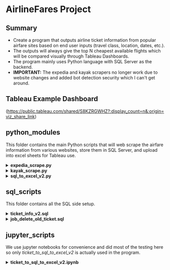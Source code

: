 # AirlineFares Project
## Summary
* Create a program that outputs airline ticket information from popular airfare sites based on end user inputs (travel class, location, dates, etc.).
* The outputs will always give the top N cheapest available flights which will be compared visually through Tableau Dashboards.
* The program mainly uses Python language with SQL Server as the backend.
* **IMPORTANT:** The expedia and kayak scrapers no longer work due to website changes and added bot detection security which I can't get around.

## Tableau Example Dashboard
(https://public.tableau.com/shared/S8KZRGWHZ?:display_count=n&:origin=viz_share_link)

## python_modules
This folder contains the main Python scripts that will web scrape the airfare information from various websites, store them in SQL Server, and upload into excel sheets for Tableau use.
<details>
<summary><b>expedia_scrape.py</b></summary>

**class expedia_flight:**
* Using BeautifulSoup and Selenium with Google Chrome as the browser of choice, this *class* will scrape expedia.ca for their airfare information.
* **Method** ***get_ticket_info*** is our web scraper and comes with default parameters that an airfare site might use to get ticket information. The end user will be able to put in their own arguments during runtime.
* Dictionary *flight_inputs* stores a couple of key words and actions that seem to be common across multiple airfare sites and will be called upon during scraping.
* Next, we handle any invalid end user inputs as each airfare site can only take certain inputs. This is done before we even request the webpage just so we are not opening the page and closing everytime
we have an invalid input. Of course this means we checked out the websites beforehand and hopefully, they don't change too often.
* Now request the webpage.
* For the scraping, we are just going section to section, mainly using XPATH in conjunction with our inputs to fill in the categories before clicking "search".
* After searching and checking if there are any available flights, we use a *css_selector* to find and separate each group of individual tickets and then use RegEx to get the info that we want and place them into lists.
* <details>
  <summary>Code snippet</summary>

  ```python
  ticket_css_selector = '.uitk-card-has-primary-theme .uitk-card-content-section-padded .uitk-card-link'
  content = browser.find_elements_by_css_selector(ticket_css_selector)
  for e in content:
      start = e.get_attribute('innerHTML')
      soup = bs(start, features='lxml')
      raw = soup.get_text().strip()

      x = re.sub("[a-zA-Z ]*information for ", "", raw) 
      m = re.search("flight", x)
      airline.append( x[:m.start()].strip() )
  ```
  </details>

* Note that everytime an error happens during runtime, we close the browser *browser.quit()* and exit our function *sys.exit()* so we can start blank again.
* **Method** ***info_to_sql(self, ticket):*** is called upon to place our scraped ticket info into SQL Server. 
* We first clean up the raw outputs and make sure they match the data type for their corresponding columns in our SQL tables.
* Then we use *cursor.executemany* from *pyodbc* module to bulk insert our ticket info into SQL table.
* Commit the code to end.
* **Note:** I don't think we need the insert into ***##tmp_table?***
</details>

<details>
<summary><b>kayak_scrape.py</b></summary>

**class kayak_flight:**
* Pretty much the same methods as with our expedia scraper above. Only some small differences in how we find the elements and deal with the page.
</details>

<details>
<summary><b>sql_to_excel_v2.py</b></summary>

* This module will upload our airfare tables in SQL to an Excel sheet.
* We use pandas dataframes to modify our data a bit, make them easier to use in a visualization.
* TO avoid overwriting existing data in our Excel sheets, we first check if there is already data and if there is, we drop the *id* column and *concat* the new table data onto the old table.
* Use *pd.ExcelWriter* with *mode = a* and *if_sheet_exists='replace'*, then add a new *id* column restarting from 0.
* <details>
  <summary>Code snippet</summary>

  ```python
  try:
        existing_df = pd.read_excel('airfare_tables.xlsx', sheet_name='tickets')
        existing_df = existing_df.drop(columns=(['id']))
        df = pd.concat([existing_df, df], ignore_index=True)

        df['going_date'] = pd.to_datetime(df['going_date']).dt.date
        df['return_date'] = pd.to_datetime(df['return_date']).dt.date

        with pd.ExcelWriter('airfare_tables.xlsx', 
                        mode='a',
                        if_sheet_exists='replace',
        ) as writer:
            df.to_excel(writer, sheet_name='tickets', index=True, index_label='id')
  ```
  </details>

</details>

## sql_scripts
This folder contains all the SQL side setup.
<details>
<summary><b>ticket_info_v2.sql</b></summary>

* Beyond the table set up, we also created triggers for each airfare table which checks after every new insert if the row_id is greater than 1000.
* If it is, then we reset the auto incremented id to start back from 0.
* We do this because auto incremented id's won't reset on it's own and will just keep getting larger and I don't want gigantic numbers stuck in the table.
* Obviously this means we are also periodically deleting older entries otherwise we will go over 1000 actual entries and run into trouble with this trigger.
</details>

<details>
<summary><b>job_delete_old_ticket.sql</b></summary>

* As the filename suggests, this script creates a *SQL Job Agent* that will automatically delete entries older than a given timeframe (set by user - currently 1 week)
* The script can be set to run starting at any future date and time chosen. As long as **SQL Server and SQL Server Agent** Services are running on the PC.
</details>

## jupyter_scripts
We use jupyter notebooks for convenience and did most of the testing here so only *ticket_to_sql_to_excel_v2* is actually used in the program.
<details>
<summary><b>ticket_to_sql_to_excel_v2.ipynb</b></summary>

* This file is the one that puts everything together and calls the scraper functions, stores it into SQL, and places the data into Excel sheets for Tableau use. Just make sure the other files are either on the same path, or have been added to path like we did.
* ***args*** is where all the user inputs go and is the only thing that may be changed between runs besides ***ChromeOptions*** on rare occasions.
* ***ChromeOptions*** is where we add the path to our *chromedriver* as well as set up any methods that can help with avoiding bot detection.

